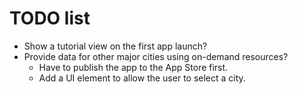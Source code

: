# TODO list

- Show a tutorial view on the first app launch?
- Provide data for other major cities using on-demand resources?
    - Have to publish the app to the App Store first.
    - Add a UI element to allow the user to select a city.
